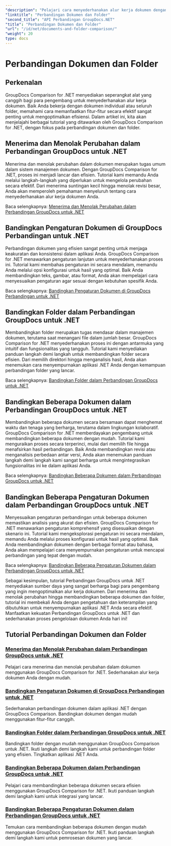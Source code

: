 ```yaml
---
"description": "Pelajari cara menyederhanakan alur kerja dokumen dengan tutorial Perbandingan GroupDocs untuk .NET. Terima, tolak perubahan & bandingkan dokumen dan folder dengan mudah."
"linktitle": "Perbandingan Dokumen dan Folder"
"second_title": "API Perbandingan GroupDocs.NET"
"title": "Perbandingan Dokumen dan Folder"
"url": "/id/net/documents-and-folder-comparison/"
"weight": 20
type: docs
---
```

# Perbandingan Dokumen dan Folder

## Perkenalan

GroupDocs Comparison for .NET menyediakan seperangkat alat yang canggih bagi para pengembang untuk menyederhanakan alur kerja dokumen. Baik Anda bekerja dengan dokumen individual atau seluruh folder, memahami cara memanfaatkan fitur-fitur secara efektif sangat penting untuk mengoptimalkan efisiensi. Dalam artikel ini, kita akan menjelajahi berbagai tutorial yang ditawarkan oleh GroupDocs Comparison for .NET, dengan fokus pada perbandingan dokumen dan folder.

## Menerima dan Menolak Perubahan dalam Perbandingan GroupDocs untuk .NET

Menerima dan menolak perubahan dalam dokumen merupakan tugas umum dalam sistem manajemen dokumen. Dengan GroupDocs Comparison for .NET, proses ini menjadi lancar dan efisien. Tutorial kami memandu Anda melalui langkah-langkah yang diperlukan untuk mengelola perubahan secara efektif. Dari menerima suntingan kecil hingga menolak revisi besar, Anda akan memperoleh pemahaman menyeluruh tentang cara menyederhanakan alur kerja dokumen Anda.

Baca selengkapnya: [Menerima dan Menolak Perubahan dalam Perbandingan GroupDocs untuk .NET](./accept-reject-changes-dotnet/)

## Bandingkan Pengaturan Dokumen di GroupDocs Perbandingan untuk .NET

Perbandingan dokumen yang efisien sangat penting untuk menjaga keakuratan dan konsistensi dalam aplikasi Anda. GroupDocs Comparison for .NET menawarkan pengaturan lanjutan untuk menyederhanakan proses ini. Tutorial kami membahas pengaturan ini secara mendalam, memandu Anda melalui opsi konfigurasi untuk hasil yang optimal. Baik Anda membandingkan teks, gambar, atau format, Anda akan mempelajari cara menyesuaikan pengaturan agar sesuai dengan kebutuhan spesifik Anda.

Baca selengkapnya: [Bandingkan Pengaturan Dokumen di GroupDocs Perbandingan untuk .NET](./compare-documents-settings-dotnet/)

## Bandingkan Folder dalam Perbandingan GroupDocs untuk .NET

Membandingkan folder merupakan tugas mendasar dalam manajemen dokumen, terutama saat menangani file dalam jumlah besar. GroupDocs Comparison for .NET menyederhanakan proses ini dengan antarmuka yang intuitif dan fungsionalitas yang tangguh. Tutorial kami menyediakan panduan langkah demi langkah untuk membandingkan folder secara efisien. Dari memilih direktori hingga menganalisis hasil, Anda akan menemukan cara menyempurnakan aplikasi .NET Anda dengan kemampuan perbandingan folder yang lancar.

Baca selengkapnya: [Bandingkan Folder dalam Perbandingan GroupDocs untuk .NET](./compare-folders-dotnet/)

## Bandingkan Beberapa Dokumen dalam Perbandingan GroupDocs untuk .NET

Membandingkan beberapa dokumen secara bersamaan dapat menghemat waktu dan tenaga yang berharga, terutama dalam lingkungan kolaboratif. GroupDocs Comparison for .NET memberdayakan pengembang untuk membandingkan beberapa dokumen dengan mudah. Tutorial kami menguraikan proses secara terperinci, mulai dari memilih file hingga menafsirkan hasil perbandingan. Baik Anda membandingkan revisi atau menganalisis perbedaan antar versi, Anda akan menemukan panduan langkah demi langkah kami sangat berharga untuk mengintegrasikan fungsionalitas ini ke dalam aplikasi Anda.

Baca selengkapnya: [Bandingkan Beberapa Dokumen dalam Perbandingan GroupDocs untuk .NET](./compare-multiple-documents-dotnet/)

## Bandingkan Beberapa Pengaturan Dokumen dalam Perbandingan GroupDocs untuk .NET

Menyesuaikan pengaturan perbandingan untuk beberapa dokumen memastikan analisis yang akurat dan efisien. GroupDocs Comparison for .NET menawarkan pengaturan komprehensif yang disesuaikan dengan skenario ini. Tutorial kami mengeksplorasi pengaturan ini secara mendalam, memandu Anda melalui proses konfigurasi untuk hasil yang optimal. Baik Anda membandingkan dokumen dengan berbagai format atau bahasa, Anda akan mempelajari cara menyempurnakan pengaturan untuk mencapai perbandingan yang tepat dengan mudah.

Baca selengkapnya: [Bandingkan Beberapa Pengaturan Dokumen dalam Perbandingan GroupDocs untuk .NET](./compare-multiple-documents-settings-dotnet/)

Sebagai kesimpulan, tutorial Perbandingan GroupDocs untuk .NET menyediakan sumber daya yang sangat berharga bagi para pengembang yang ingin mengoptimalkan alur kerja dokumen. Dari menerima dan menolak perubahan hingga membandingkan beberapa dokumen dan folder, tutorial ini membekali Anda dengan pengetahuan dan keterampilan yang dibutuhkan untuk menyempurnakan aplikasi .NET Anda secara efektif. Manfaatkan kekuatan Perbandingan GroupDocs untuk .NET dan sederhanakan proses pengelolaan dokumen Anda hari ini!
## Tutorial Perbandingan Dokumen dan Folder
### [Menerima dan Menolak Perubahan dalam Perbandingan GroupDocs untuk .NET](./accept-reject-changes-dotnet/)
Pelajari cara menerima dan menolak perubahan dalam dokumen menggunakan GroupDocs Comparison for .NET. Sederhanakan alur kerja dokumen Anda dengan mudah.
### [Bandingkan Pengaturan Dokumen di GroupDocs Perbandingan untuk .NET](./compare-documents-settings-dotnet/)
Sederhanakan perbandingan dokumen dalam aplikasi .NET dengan GroupDocs Comparison. Bandingkan dokumen dengan mudah menggunakan fitur-fitur canggih.
### [Bandingkan Folder dalam Perbandingan GroupDocs untuk .NET](./compare-folders-dotnet/)
Bandingkan folder dengan mudah menggunakan GroupDocs Comparison untuk .NET. Ikuti langkah demi langkah kami untuk perbandingan folder yang efisien. Tingkatkan aplikasi .NET Anda.
### [Bandingkan Beberapa Dokumen dalam Perbandingan GroupDocs untuk .NET](./compare-multiple-documents-dotnet/)
Pelajari cara membandingkan beberapa dokumen secara efisien menggunakan GroupDocs Comparison for .NET. Ikuti panduan langkah demi langkah kami untuk integrasi yang lancar.
### [Bandingkan Beberapa Pengaturan Dokumen dalam Perbandingan GroupDocs untuk .NET](./compare-multiple-documents-settings-dotnet/)
Temukan cara membandingkan beberapa dokumen dengan mudah menggunakan GroupDocs Comparison for .NET. Ikuti panduan langkah demi langkah kami untuk pemrosesan dokumen yang lancar.